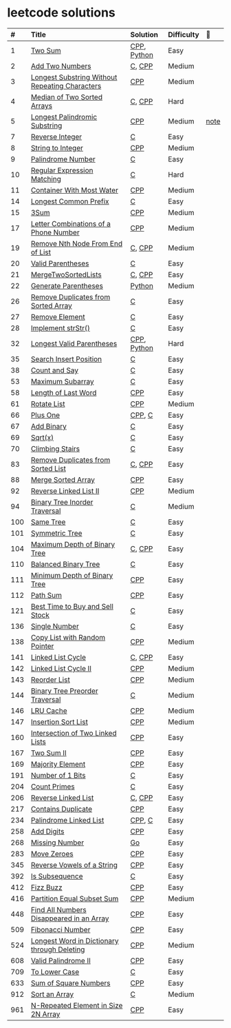 # leetcode solutions

| # | Title | Solution | Difficulty | :memo: |
| :------ | :------ | :------ | :----- | :----- |
| 1 | [Two Sum](https://leetcode.com/problems/two-sum/) | [CPP](./solutions/0001_two_sum.cc), [Python](./solutions/0001_two_sum.py)  | Easy |
| 2 | [Add Two Numbers](https://leetcode.com/problems/add-two-numbers/) | [C](./solutions/0002_add_two_numbers.c), [CPP](./solutions/0002_add_two_numbers.cc) | Medium |
| 3 | [Longest Substring Without Repeating Characters](https://leetcode.com/problems/longest-substring-without-repeating-characters/) | [CPP](./solutions/0003_longest_substring_without_repeating_characters.cc)  | Medium |
| 4 | [Median of Two Sorted Arrays](https://leetcode.com/problems/median-of-two-sorted-arrays/) | [C](./solutions/0004_find_median_sorted_arrays.c), [CPP](./solutions/0004_find_median_sorted_arrays.cc)  | Hard |
| 5 | [Longest Palindromic Substring](https://leetcode.com/problems/longest-palindromic-substring/) | [CPP](./solutions/0005_longest_palindromic_substring.cc)  | Medium | [note](/notes/0005.md) |
| 7 | [Reverse Integer](https://leetcode.com/problems/reverse-integer/) | [C](./solutions/0007_reverse.c)  | Easy |
| 8 | [String to Integer](https://leetcode.com/problems/string-to-integer-atoi/) | [CPP](./solutions/0008_atoi.cc)  | Medium |
| 9 | [Palindrome Number](https://leetcode.com/problems/palindrome-number/) | [C](./solutions/0009_is_palindrome.c)  | Easy |
| 10 | [Regular Expression Matching](https://leetcode.com/problems/regular-expression-matching/) | [C](./solutions/0010_is_match.c)  | Hard |
| 11 | [Container With Most Water](https://leetcode.com/problems/container-with-most-water/) | [CPP](./solutions/0011_max_area.cc)  | Medium |
| 14 | [Longest Common Prefix](https://leetcode.com/problems/longest-common-prefix/) | [C](./solutions/0014_longest_common_prefix.c)  | Easy |
| 15 | [3Sum](https://leetcode-cn.com/problems/3sum/) | [CPP](./solutions/0015_three_sum.cc)  | Medium |
| 17 | [Letter Combinations of a Phone Number](https://leetcode.com/problems/letter-combinations-of-a-phone-number/) | [CPP](./solutions/0017_letter_combinations.cc)  | Medium |
| 19 | [Remove Nth Node From End of List](https://leetcode.com/problems/remove-nth-node-from-end-of-list/) | [C](./solutions/0019_remove_nth_from_end.c), [CPP](./solutions/0019_remove_nth_node_from_end_of_list.cc)  | Medium |
| 20 | [Valid Parentheses](https://leetcode.com/problems/valid-parentheses/) | [C](./solutions/0020_valid_parentheses.c)  | Easy |
| 21 | [MergeTwoSortedLists](https://leetcode.com/problems/merge-two-sorted-lists/) | [C](./solutions/0021_merge_two_lists.c), [CPP](./solutions/0021_merge_two_sorted_lists.cc)  | Easy |
| 22 | [Generate Parentheses](https://leetcode.com/problems/generate-parentheses/) | [Python](./solutions/0022_generate_parenthesis.py)  | Medium |
| 26 | [Remove Duplicates from Sorted Array](https://leetcode.com/problems/remove-duplicates-from-sorted-array/) | [C](./solutions/0026_remove_duplicates.c)  | Easy |
| 27 | [Remove Element](https://leetcode.com/problems/remove-element/) | [C](./solutions/0027_remove_element.c)  | Easy |
| 28 | [Implement strStr()](https://leetcode.com/problems/implement-strstr/) | [C](./solutions/0028_str_str.c)  | Easy |
| 32 | [Longest Valid Parentheses](https://leetcode.com/problems/longest-valid-parentheses/) | [CPP](./solutions/0032_longest_valid_parentheses.cc), [Python](./solutions/0032_longest_valid_parentheses.py)  | Hard |
| 35 | [Search Insert Position](https://leetcode.com/problems/search-insert-position/) | [C](./solutions/0035_search_insert.c)  | Easy |
| 38 | [Count and Say](https://leetcode.com/problems/count-and-say/) | [C](./solutions/0038_count_and_say.c)  | Easy |
| 53 | [Maximum Subarray](https://leetcode.com/problems/maximum-subarray/) | [C](./solutions/0053_max_sub_array.c)  | Easy |
| 58 | [Length of Last Word](https://leetcode.com/problems/length-of-last-word/) | [CPP](./solutions/0058_length_of_last_word.cc)  | Easy |
| 61 | [Rotate List](https://leetcode.com/problems/rotate-list/) | [CPP](./solutions/0061_rotate_list.cc)  | Medium |
| 66 | [Plus One](https://leetcode.com/problems/plus-one/) | [CPP](./solutions/0066_plus_one.cc), [C](./solutions/0066_plus_one.c)  | Easy |
| 67 | [Add Binary](https://leetcode.com/problems/add-binary/) | [C](./solutions/0067_add_binary.c)  | Easy |
| 69 | [Sqrt(x)](https://leetcode.com/problems/sqrtx/) | [C](./solutions/0069_my_sqrt.c)  | Easy |
| 70 | [Climbing Stairs](https://leetcode.com/problems/climbing-stairs/) | [C](./solutions/0070_climb_stairs.c)  | Easy |
| 83 | [Remove Duplicates from Sorted List](https://leetcode.com/problems/remove-duplicates-from-sorted-list/) | [C](./solutions/0083_delete_duplicates.c), [CPP](./solutions/0083_remove_duplicates_from_sorted_list.cc)  | Easy |
| 88 | [Merge Sorted Array](https://leetcode.com/problems/merge-sorted-array/) | [CPP](./solutions/0088_merge.cc)  | Easy |
| 92 | [Reverse Linked List II](https://leetcode.com/problems/reverse-linked-list-ii/) | [CPP](./solutions/0092_reverse_linked_list_ii.cc)  | Medium |
| 94 | [Binary Tree Inorder Traversal](https://leetcode.com/problems/binary-tree-inorder-traversal/) | [C](./solutions/0094_binary_tree_inorder_traversal.c)  | Medium |
| 100 | [Same Tree](https://leetcode.com/problems/same-tree/) | [C](./solutions/0100_same_tree.c)  | Easy |
| 101 | [Symmetric Tree](https://leetcode.com/problems/symmetric-tree/) | [C](./solutions/0101_symmetric_tree.c)  | Easy |
| 104 | [Maximum Depth of Binary Tree](https://leetcode.com/problems/maximum-depth-of-binary-tree/) | [C](./solutions/0104_max_depth.c), [CPP](./solutions/0104_max_depth.cc)  | Easy |
| 110 | [Balanced Binary Tree](https://leetcode.com/problems/balanced-binary-tree/) | [C](./solutions/0110_balanced_binary_tree.c)  | Easy |
| 111 | [Minimum Depth of Binary Tree](https://leetcode.com/problems/minimum-depth-of-binary-tree/) | [CPP](./solutions/0111_min_depth.cc)  | Easy |
| 112 | [Path Sum](https://leetcode.com/problems/path-sum/) | [CPP](./solutions/0112_has_path_sum.cc)  | Easy |
| 121 | [Best Time to Buy and Sell Stock](https://leetcode.com/problems/best-time-to-buy-and-sell-stock/) | [C](./solutions/0121_max_profit.c)  | Easy |
| 136 | [Single Number](https://leetcode.com/problems/single-number/) | [C](./solutions/0136_single_number.c)  | Easy |
| 138 | [Copy List with Random Pointer](https://leetcode.com/problems/copy-list-with-random-pointer/) | [CPP](./solutions/0138_copy_list_with_random_pointer.cc)  | Medium |
| 141 | [Linked List Cycle](https://leetcode.com/problems/linked-list-cycle/) | [C](./solutions/0141_linked_list_cycle.c), [CPP](./solutions/0141_linked_list_cycle.cc)  | Easy |
| 142 | [Linked List Cycle II](https://leetcode.com/problems/linked-list-cycle-ii/description/) | [CPP](./solutions/0142_linked_list_cycle_ii.cc)  | Medium |
| 143 | [Reorder List](https://leetcode.com/problems/reorder-list/) | [CPP](./solutions/0143_reorder_list.cc)  | Medium |
| 144 | [Binary Tree Preorder Traversal](https://leetcode.com/problems/binary-tree-preorder-traversal/) | [C](./solutions/0144_binary_tree_preorder_traversal.c)  | Medium |
| 146 | [LRU Cache](https://leetcode-cn.com/problems/lru-cache/) | [CPP](./solutions/0146_lru_cache.cc)  | Medium |
| 147 | [Insertion Sort List](https://leetcode.com/problems/insertion-sort-list/) | [CPP](./solutions/0147_insertion_sort_list.cc)  | Medium |
| 160 | [Intersection of Two Linked Lists](https://leetcode.com/problems/intersection-of-two-linked-lists/) | [CPP](./solutions/0160_intersection_of_two_linked_lists.cc)  | Easy |
| 167 | [Two Sum II](https://leetcode-cn.com/problems/two-sum-ii-input-array-is-sorted/) | [CPP](./solutions/0167_two_sum_ii.cc)  | Easy |
| 169 | [Majority Element](https://leetcode.com/problems/majority-element/) | [CPP](./solutions/0169_majority_element.cc)  | Easy |
| 191 | [Number of 1 Bits](https://leetcode.com/problems/number-of-1-bits/) | [C](./solutions/0191_hamming_weight.c) | Easy |
| 204 | [Count Primes](https://leetcode.com/problems/count-primes/) | [C](./solutions/0204_count_primes.c)  | Easy |
| 206 | [Reverse Linked List](https://leetcode.com/problems/reverse-linked-list/) | [C](./solutions/0206_reverse_linked_list.c), [CPP](./solutions/0206_reverse_linked_list.cc)  | Easy |
| 217 | [Contains Duplicate](https://leetcode.com/problems/contains-duplicate/) | [CPP](./solutions/0217_contains_duplicate.cc)  | Easy |
| 234 | [Palindrome Linked List](https://leetcode.com/problems/palindrome-linked-list/) | [CPP](./solutions/0234_palindrome_linked_list.cc), [C](./solutions/0234_is_palindrome.c) | Easy |
| 258 | [Add Digits](https://leetcode.com/problems/add-digits/) | [CPP](./solutions/0258_add_digits.cc)  | Easy |
| 268 | [Missing Number](https://leetcode.com/problems/missing-number/) | [Go](./solutions/0268_missing_number.go)  | Easy |
| 283 | [Move Zeroes](https://leetcode.com/problems/move-zeroes/submissions/) | [CPP](./solutions/0283_move_zeroes.cc)  | Easy |
| 345 | [Reverse Vowels of a String](https://leetcode-cn.com/problems/reverse-vowels-of-a-string/) | [CPP](./solutions/0345_reverse_vowels_of_a_string.cc)  | Easy |
| 392 | [Is Subsequence](https://leetcode.com/problems/is-subsequence/) | [C](./solutions/0392_is_subsequence.c)  | Easy |
| 412 | [Fizz Buzz](https://leetcode-cn.com/problems/fizz-buzz/submissions/) | [CPP](./solutions/0412_fizz_buzz.cc)  | Easy |
| 416 | [Partition Equal Subset Sum](https://leetcode.com/problems/partition-equal-subset-sum/) | [CPP](./solutions/0416_can_partition.cc)  | Medium |
| 448 | [Find All Numbers Disappeared in an Array](https://leetcode.com/problems/find-all-numbers-disappeared-in-an-array/) | [CPP](./solutions/0448_find_disappeared_numbers.cc)  | Easy |
| 509 | [Fibonacci Number](https://leetcode.com/problems/fibonacci-number/) | [CPP](./solutions/0509_fibonacci_number.cc)  | Easy |
| 524 | [Longest Word in Dictionary through Deleting](https://leetcode-cn.com/problems/longest-word-in-dictionary-through-deleting/) | [CPP](./solutions/0524_longest_word_in_dictionary_through_deleting.cc)  | Medium |
| 608 | [Valid Palindrome II](https://leetcode-cn.com/problems/valid-palindrome-ii/) | [CPP](./solutions/0608_valid_palindrome_ii.cc)  | Easy |
| 709 | [To Lower Case](https://leetcode-cn.com/problems/to-lower-case/) | [C](./solutions/0709_to_lower_case.c)  | Easy |
| 633 | [Sum of Square Numbers](https://leetcode.com/problems/sum-of-square-numbers/) | [CPP](./solutions/0633_sum_of_square_numbers.cc)  | Easy |
| 912 | [Sort an Array](https://leetcode.com/problems/sort-an-array/) | [C](./solutions/0912_sort_array.c)  | Medium |
| 961 | [N-Repeated Element in Size 2N Array](https://leetcode.com/problems/n-repeated-element-in-size-2n-array/) | [CPP](./solutions/0961_n-repeated_element_in_size_2n_array.cc)  | Easy |
